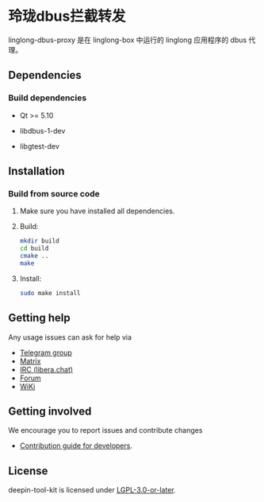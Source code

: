 # 玲珑dbus拦截转发

linglong-dbus-proxy 是在 linglong-box 中运行的 linglong 应用程序的 dbus 代理。

## Dependencies

### Build dependencies

* Qt >= 5.10

* libdbus-1-dev

* libgtest-dev

## Installation

### Build from source code

1. Make sure you have installed all dependencies.

2. Build:

    ```bash
    mkdir build
    cd build
    cmake ..
    make
    ```

3. Install:

    ```bash
    sudo make install
    ```

## Getting help

Any usage issues can ask for help via

* [Telegram group](https://t.me/deepin)
* [Matrix](https://matrix.to/#/#deepin-community:matrix.org)
* [IRC (libera.chat)](https://web.libera.chat/#deepin-community)
* [Forum](https://bbs.deepin.org)
* [WiKi](https://wiki.deepin.org/)

## Getting involved

We encourage you to report issues and contribute changes

* [Contribution guide for developers](https://github.com/linuxdeepin/developer-center/wiki/Contribution-Guidelines-for-Developers-en).

## License

deepin-tool-kit is licensed under [LGPL-3.0-or-later](LICENSE).
